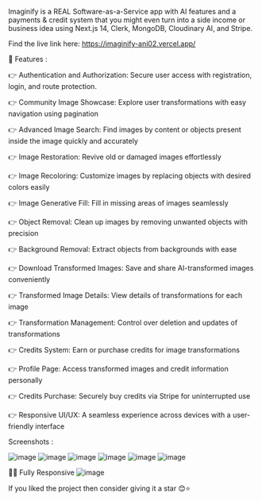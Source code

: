 Imaginify is a REAL Software-as-a-Service app with AI features and a payments & credit system that you might even turn into a side income or business idea using Next.js 14, Clerk, MongoDB, Cloudinary AI, and Stripe.

Find the live link here: https://imaginify-ani02.vercel.app/

🔋 Features :

👉 Authentication and Authorization: Secure user access with registration, login, and route protection.

👉 Community Image Showcase: Explore user transformations with easy navigation using pagination

👉 Advanced Image Search: Find images by content or objects present inside the image quickly and accurately

👉 Image Restoration: Revive old or damaged images effortlessly

👉 Image Recoloring: Customize images by replacing objects with desired colors easily

👉 Image Generative Fill: Fill in missing areas of images seamlessly

👉 Object Removal: Clean up images by removing unwanted objects with precision

👉 Background Removal: Extract objects from backgrounds with ease

👉 Download Transformed Images: Save and share AI-transformed images conveniently

👉 Transformed Image Details: View details of transformations for each image

👉 Transformation Management: Control over deletion and updates of transformations

👉 Credits System: Earn or purchase credits for image transformations

👉 Profile Page: Access transformed images and credit information personally

👉 Credits Purchase: Securely buy credits via Stripe for uninterrupted use

👉 Responsive UI/UX: A seamless experience across devices with a user-friendly interface

Screenshots : 

![image](https://github.com/Anikesh02/Imaginify/assets/140998878/3db53206-6375-4c74-876a-d3fa22a98422)
![image](https://github.com/Anikesh02/Imaginify/assets/140998878/badd514e-c6b7-4c66-8168-5f5ffa8b599e)
![image](https://github.com/Anikesh02/Imaginify/assets/140998878/2165eb13-ccd5-4d1e-afc3-5c7b3811d7bb)
![image](https://github.com/Anikesh02/Imaginify/assets/140998878/e023fea5-d641-44b4-aaf2-11f82d48459f)
![image](https://github.com/Anikesh02/Imaginify/assets/140998878/dbcd2e08-c3fa-4fa5-8f7a-2e3786e77ad4)
![image](https://github.com/Anikesh02/Imaginify/assets/140998878/6f2fa679-0b96-4bf4-8f72-117ddddfe45c)



👨‍💻 Fully Responsive
![image](https://github.com/Anikesh02/Imaginify/assets/140998878/343d6d1d-c204-47a4-8876-fbb35a77e64d)



If you liked the project then consider giving it a star 😊⭐


